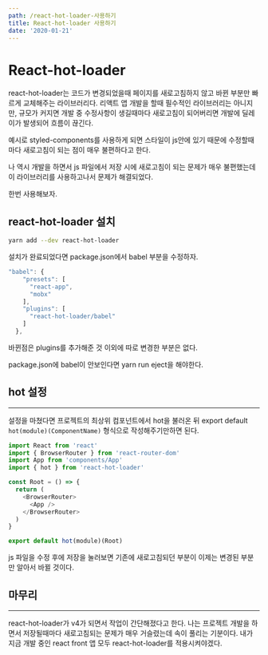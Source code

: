 ```yaml
---
path: /react-hot-loader-사용하기
title: React-hot-loader 사용하기
date: '2020-01-21'
---
```


# React-hot-loader

react-hot-loader는 코드가 변경되었을때 페이지를 새로고침하지 않고 바뀐 부분만 빠르게 교체해주는 라이브러리다. 리액트 앱 개발을 할때 필수적인 라이브러리는 아니지만, 규모가 커지면 개발 중 수정사항이 생길때마다 새로고침이 되어버리면 개발에 딜레이가 발생되어 흐름이 끊긴다.

예시로 styled-components를 사용하게 되면 스타일이 js안에 있기 때문에 수정할때마다 새로고침이 되는 점이 매우 불편하다고 한다.

나 역시 개발을 하면서 js 파일에서 저장 시에 새로고침이 되는 문제가 매우 불편했는데 이 라이브러리를 사용하고나서 문제가 해결되었다.

한번 사용해보자.

## react-hot-loader 설치

```bash
yarn add --dev react-hot-loader
```

설치가 완료되었다면 package.json에서 babel 부분을 수정하자.

```js
"babel": {
    "presets": [
      "react-app",
      "mobx"
    ],
    "plugins": [
      "react-hot-loader/babel"
    ]
  },
```

바뀐점은 plugins를 추가해준 것 이외에 따로 변경한 부분은 없다.

package.json에 babel이 안보인다면 yarn run eject을 해야한다.

## hot 설정

---

설정을 마쳤다면 프로젝트의 최상위 컴포넌트에서 hot을 불러온 뒤 export default `hot(module)(ComponentName)` 형식으로 작성해주기만하면 된다.

```js
import React from 'react'
import { BrowserRouter } from 'react-router-dom'
import App from 'components/App'
import { hot } from 'react-hot-loader'

const Root = () => {
  return (
    <BrowserRouter>
      <App />
    </BrowserRouter>
  )
}

export default hot(module)(Root)
```

js 파일을 수정 후에 저장을 눌러보면 기존에 새로고침되던 부분이 이제는 변경된 부분만 알아서 바뀔 것이다.

## 마무리

---

react-hot-loader가 v4가 되면서 작업이 간단해졌다고 한다. 나는 프로젝트 개발을 하면서 저장될때마다 새로고침되는 문제가 매우 거슬렸는데 속이 풀리는 기분이다. 내가 지금 개발 중인 react front 앱 모두 react-hot-loader를 적용시켜야겠다.
